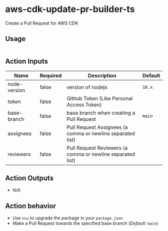 # aws-cdk-update-pr-builder-ts

Create a Pull Request for AWS CDK

## Usage

```yaml

```

## Action Inputs

| Name         | Required | Description                                                | Default |
|--------------|----------|------------------------------------------------------------|---------|
| node-version | false    | version of nodejs                                          | `16.x`  |
| token        | false    | Github Token (Like Personal Access Token)                  |         |
| base-branch  | false    | base branch when creating a Pull Request                   | `main`  |
| assignees    | false    | Pull Request Assignees (a comma or newline separated list) |         |
| reviewers    | false    | Pull Request Reviewers (a comma or newline separated list) |         |

## Action Outputs

- N/A

## Action behavior

- Use `ncu` to upgrade the package in your `package.json`
- Make a Pull Request towards the specified base branch (_Default:_ `main`)
